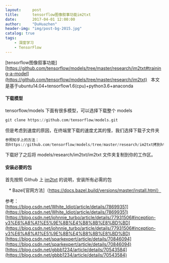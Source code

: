 ```yaml
---
layout:     post
title:      tensorflow图像叙事功能im2txt
date:       2017-04-01 12:00:00
author:     "DuHuazhen"
header-img: "img/post-bg-2015.jpg"
catalog: true
tags:
    - 深度学习
    - TensorFlow
---
```

[tensorflow图像叙事功能][https://github.com/tensorflow/models/tree/master/research/im2txt#training-a-model](https://github.com/tensorflow/models/tree/master/research/im2txt)  
本文是基于ubuntu14.04+tensorflow1.6(cpu)+python3.6+anaconda

#### 下载模型
tensorflow/models 下面有很多模型，可以选择下载整个 models
``` python
git clone https://github.com/tensorflow/models.git
``` 
但是考虑到速度的原因，在终端里下载的速度尤其的慢，我们选择下载子文件夹
```python
参照知乎上的方法：  
将https://github.com/tensorflow/models/tree/master/research/im2txt拷到http://kinolien.github.io/gitzip/中去，直接点击download即可下载。
```

下载好了之后将 models/research/im2txt/im2txt 文件夹复制到你的工作区。

#### 安装必要的包
首先按照 Github 上 [im2txt](https://github.com/tensorflow/models/tree/master/research/im2txt) 的说明，安装所有必需的包  

    * Bazel[官网方法]（https://docs.bazel.build/versions/master/install.html）







参考：  
  [https://blog.csdn.net/White_Idiot/article/details/78699351](https://blog.csdn.net/White_Idiot/article/details/78699351)   
  [https://blog.csdn.net/johnnie_turbo/article/details/77931506#inception-v3%E6%A8%A1%E5%9E%8B%E4%B8%8B%E8%BD%BD](https://blog.csdn.net/johnnie_turbo/article/details/77931506#inception-v3%E6%A8%A1%E5%9E%8B%E4%B8%8B%E8%BD%BD)   
  [https://blog.csdn.net/sparkexpert/article/details/70846094](https://blog.csdn.net/sparkexpert/article/details/70846094)  
  [https://blog.csdn.net/gbbb1234/article/details/70543584](https://blog.csdn.net/gbbb1234/article/details/70543584)
